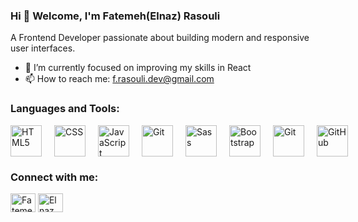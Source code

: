 ### Hi 👋 Welcome, I'm Fatemeh(Elnaz) Rasouli  
A Frontend Developer passionate about building modern and responsive user interfaces.

- 🌱 I’m currently focused on improving my skills in React
- 📫 How to reach me: f.rasouli.dev@gmail.com
### Languages and Tools:
<div style="display: flex; align-items: center; gap: 20px;">
  <img src="https://cdn.jsdelivr.net/gh/devicons/devicon@latest/icons/html5/html5-original.svg" alt="HTML5" width="50" height="50">
  <img src="https://skillicons.dev/icons?i=css" alt="CSS" style="width: 50px; height: 50px;">
  <img src="https://cdn.jsdelivr.net/gh/devicons/devicon@latest/icons/javascript/javascript-original.svg" alt="JavaScript" width="50" height="50">
   <img src="https://camo.githubusercontent.com/e6fea164cfe9373591d8b46fd2abd05c3d74f3f400adf9b5946a47fc3eac4e13/68747470733a2f2f63646e2e6a7364656c6976722e6e65742f67682f64657669636f6e732f64657669636f6e406c61746573742f69636f6e732f72656163742f72656163742d6f726967696e616c2e737667" alt="Git" width="50" height="50">
  <img src="https://camo.githubusercontent.com/6d97626a83a6b403636542a254cf6bfc0fe03af0e7780d2144c8bf2d5f9cdfcf/68747470733a2f2f74656368737461636b2d67656e657261746f722e76657263656c2e6170702f736173732d69636f6e2e737667" alt="Sass" style="width: 50px; height: 50px;">
  <img src="https://skillicons.dev/icons?i=bootstrap" alt="Bootstrap" style="width: 50px; height: 50px;">
  <img src="https://cdn.jsdelivr.net/gh/devicons/devicon@latest/icons/git/git-original.svg" alt="Git" width="50" height="50">
  <img src="https://skillicons.dev/icons?i=github" alt="GitHub" style="width: 50px; height: 50px;">
</div>
<h3 align="left">Connect with me:</h3>
<p align="left">
<a href="https://www.linkedin.com/in/fatemeh-rasouli-2b2718307/" target="blank"><img align="center" src="https://raw.githubusercontent.com/rahuldkjain/github-profile-readme-generator/master/src/images/icons/Social/linked-in-alt.svg" alt="Fatemeh Rasouli" height="30" width="40" /></a>
<a href="https://instagram.com/" target="blank"><img align="center" src="https://raw.githubusercontent.com/rahuldkjain/github-profile-readme-generator/master/src/images/icons/Social/instagram.svg" alt="Elnaz__rs" height="30" width="40" /></a>
